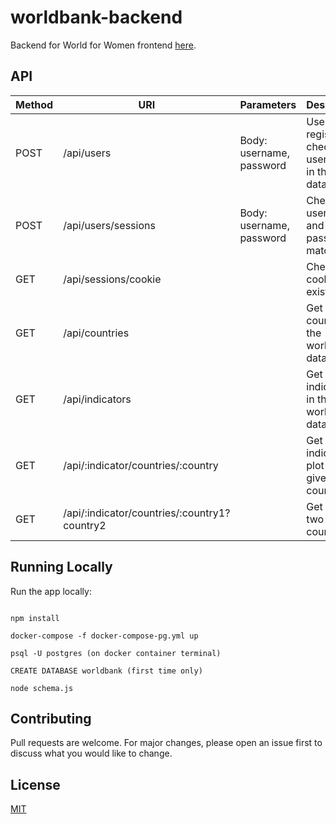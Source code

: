 # worldbank-backend

Backend for World for Women frontend [here](https://github.com/gsinghlak12/worldbank).

## API

| Method | URI                  | Parameters               | Description                                               | Status |
| ------ | -------------------- | ------------------------ | --------------------------------------------------------- | ------ |
| POST   | /api/users           | Body: username, password | User registration; checks if user exists in the database. | Done   |
| POST   | /api/users/sessions    | Body: username, password | Check username and password match                       | Done   |
| GET    | /api/sessions/cookie |                          | Check cookie exists                                        | Done |
| GET    | /api/countries |                                | Get a list of countries in the worldbank database          | Done |
| GET    | /api/indicators |                                | Get a list of indicators in the worldbank database        | TO DO |
| GET    | /api/:indicator/countries/:country |     | Get an indicator plot for a given country         | TO DO |
| GET    | /api/:indicator/countries/:country1?country2|                                | Get plot of two countries     | TO DO |



## Running Locally

Run the app locally:

```

npm install

docker-compose -f docker-compose-pg.yml up

psql -U postgres (on docker container terminal)

CREATE DATABASE worldbank (first time only)

node schema.js
```

## Contributing

Pull requests are welcome. For major changes, please open an issue first
to discuss what you would like to change.

## License

[MIT](https://choosealicense.com/licenses/mit/)
